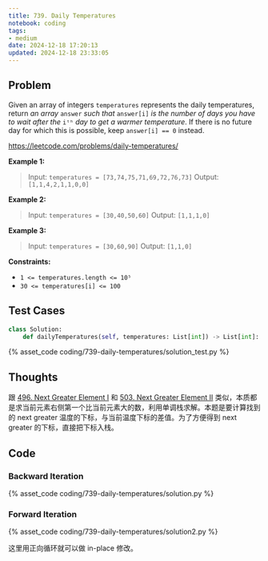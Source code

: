 ```yaml
---
title: 739. Daily Temperatures
notebook: coding
tags:
- medium
date: 2024-12-18 17:20:13
updated: 2024-12-18 23:33:05
---
```

## Problem

Given an array of integers `temperatures` represents the daily temperatures, return _an array_ `answer` _such that_ `answer[i]` _is the number of days you have to wait after the_ `iᵗʰ` _day to get a warmer temperature_. If there is no future day for which this is possible, keep `answer[i] == 0` instead.

<https://leetcode.com/problems/daily-temperatures/>

**Example 1:**

> Input: `temperatures = [73,74,75,71,69,72,76,73]`
> Output: `[1,1,4,2,1,1,0,0]`

**Example 2:**

> Input: `temperatures = [30,40,50,60]`
> Output: `[1,1,1,0]`

**Example 3:**

> Input: `temperatures = [30,60,90]`
> Output: `[1,1,0]`

**Constraints:**

- `1 <= temperatures.length <= 10⁵`
- `30 <= temperatures[i] <= 100`

## Test Cases

``` python
class Solution:
    def dailyTemperatures(self, temperatures: List[int]) -> List[int]:
```

{% asset_code coding/739-daily-temperatures/solution_test.py %}

## Thoughts

跟 [496. Next Greater Element I](496-next-greater-element-i) 和 [503. Next Greater Element II](503-next-greater-element-ii) 类似，本质都是求当前元素右侧第一个比当前元素大的数，利用单调栈求解。本题是要计算找到的 next greater 温度的下标，与当前温度下标的差值。为了方便得到 next greater 的下标，直接把下标入栈。

## Code

### Backward Iteration

{% asset_code coding/739-daily-temperatures/solution.py %}

### Forward Iteration

{% asset_code coding/739-daily-temperatures/solution2.py %}

这里用正向循环就可以做 in-place 修改。
